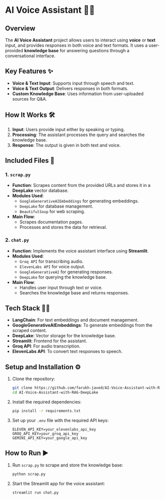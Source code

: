 # AI Voice Assistant 🤖🎤

## Overview
The **AI Voice Assistant** project allows users to interact using **voice** or **text** input, and provides responses in both voice and text formats. It uses a user-provided **knowledge base** for answering questions through a conversational interface.

## Key Features ✨
- **Voice & Text Input**: Supports input through speech and text.
- **Voice & Text Output**: Delivers responses in both formats.
- **Custom Knowledge Base**: Uses information from user-uploaded sources for Q&A.

## How It Works 🛠️
1. **Input**: Users provide input either by speaking or typing.
2. **Processing**: The assistant processes the query and searches the knowledge base.
3. **Response**: The output is given in both text and voice.

## Included Files 📂

### 1. `scrap.py`
- **Function**: Scrapes content from the provided URLs and stores it in a **DeepLake** vector database.
- **Modules Used**: 
  - `GoogleGenerativeAIEmbeddings` for generating embeddings.
  - `DeepLake` for database management.
  - `BeautifulSoup` for web scraping.
- **Main Flow**:
  - Scrapes documentation pages.
  - Processes and stores the data for retrieval.

### 2. `chat.py`
- **Function**: Implements the voice assistant interface using **Streamlit**.
- **Modules Used**: 
  - `Groq API` for transcribing audio.
  - `ElevenLabs API` for voice output.
  - `GoogleGenerativeAI` for generating responses.
  - `DeepLake` for querying the knowledge base.
- **Main Flow**:
  - Handles user input through text or voice.
  - Searches the knowledge base and returns responses.

## Tech Stack 🧑‍💻
- **LangChain**: For text embeddings and document management.
- **GoogleGenerativeAIEmbeddings**: To generate embeddings from the scraped content.
- **DeepLake**: Vector storage for the knowledge base.
- **Streamlit**: Frontend for the assistant.
- **Groq API**: For audio transcription.
- **ElevenLabs API**: To convert text responses to speech.

## Setup and Installation ⚙️
1. Clone the repository:
   ```bash
   git clone https://github.com/farukh-javed/AI-Voice-Assistant-with-RAG-DeepLake.git
   cd AI-Voice-Assistant-with-RAG-DeepLake
   ```
2. Install the required dependencies:
   ```bash
   pip install -r requirements.txt
   ```
3. Set up your `.env` file with the required API keys:
   ```
   ELEVEN_API_KEY=your_elevenlabs_api_key
   GROQ_API_KEY=your_groq_api_key
   GEMINI_API_KEY=your_google_api_key
   ```

## How to Run ▶️
1. Run `scrap.py` to scrape and store the knowledge base:
   ```bash
   python scrap.py
   ```
2. Start the Streamlit app for the voice assistant:
   ```bash
   streamlit run chat.py
   ```
